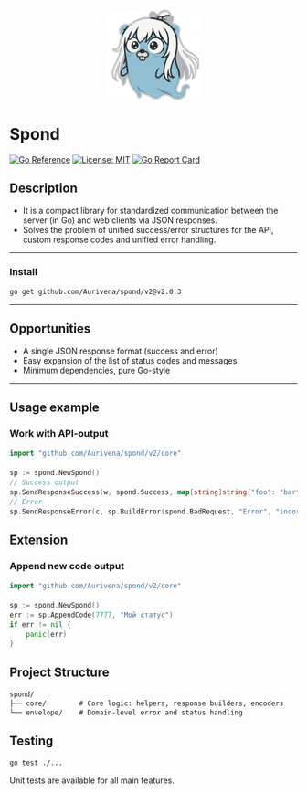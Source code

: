 <p align="center">
  <img src="assets/logo.png" alt="Spond Logo" width="160" height="160"/>
</p>

# Spond
[![Go Reference](https://pkg.go.dev/badge/github.com/Aurivena/spond.svg)](https://pkg.go.dev/github.com/Aurivena/spond)
[![License: MIT](https://img.shields.io/badge/License-MIT-yellow.svg)](LICENSE)
[![Go Report Card](https://goreportcard.com/badge/github.com/Aurivena/spond)](https://goreportcard.com/report/github.com/Aurivena/spond)

## Description

- It is a compact library for standardized communication between the server (in Go) and web clients via JSON responses.
- Solves the problem of unified success/error structures for the API, custom response codes and unified error handling.

---

### Install

```bash
go get github.com/Aurivena/spond/v2@v2.0.3
```

---

## Opportunities

- A single JSON response format (success and error)
- Easy expansion of the list of status codes and messages
- Minimum dependencies, pure Go-style

---

## Usage example
### Work with API-output

```go
import "github.com/Aurivena/spond/v2/core"

sp := spond.NewSpond()
// Success output
sp.SendResponseSuccess(w, spond.Success, map[string]string{"foo": "bar"})
// Error
sp.SendResponseError(c, sp.BuildError(spond.BadRequest, "Error", "incorect data","Change pls their input data"))
````

## Extension
### Append new code output

```go
import "github.com/Aurivena/spond/v2/core"

sp := spond.NewSpond()
err := sp.AppendCode(7777, "Мой статус")
if err != nil {
    panic(err)
}
```
## Project Structure

```
spond/
├── core/        # Core logic: helpers, response builders, encoders
└── envelope/    # Domain-level error and status handling
```
## Testing

```bash
go test ./...
```
Unit tests are available for all main features.
